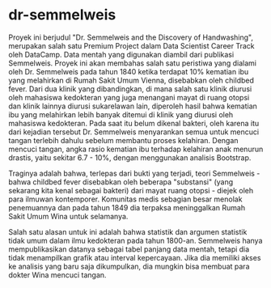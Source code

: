 # dr-semmelweis
Proyek ini berjudul "Dr. Semmelweis and the Discovery of Handwashing", merupakan salah satu Premium Project dalam Data Scientist Career Track oleh DataCamp.
Data mentah yang digunakan diambil dari publikasi Semmelweis. Proyek ini akan membahas salah satu peristiwa yang dialami oleh Dr. Semmelweis pada tahun 1840 ketika terdapat 10% kematian ibu yang melahirkan di Rumah Sakit Umum Vienna, disebabkan oleh childbed fever.
Dari dua klinik yang dibandingkan, di mana salah satu klinik diurusi oleh mahasiswa kedokteran yang juga menangani mayat di ruang otopsi dan klinik lainnya diurusi sukarelawan lain, diperoleh hasil bahwa kematian ibu yang melahirkan lebih banyak ditemui di klinik yang diurusi oleh mahasiswa kedokteran.
Pada saat itu belum dikenal bakteri, oleh karena itu dari kejadian tersebut Dr. Semmelweis menyarankan semua untuk mencuci tangan terlebih dahulu sebelum membantu proses kelahiran.
Dengan mencuci tangan, angka rasio kematian ibu terhadap kelahiran anak menurun drastis, yaitu sekitar 6.7 - 10%, dengan menggunakan analisis Bootstrap.

Traginya adalah bahwa, terlepas dari bukti yang terjadi, teori Semmelweis - bahwa childbed fever disebabkan oleh beberapa "substansi" (yang sekarang kita kenal sebagai bakteri) dari mayat ruang otopsi - diejek oleh para ilmuwan kontemporer. Komunitas medis sebagian besar menolak penemuannya dan pada tahun 1849 dia terpaksa meninggalkan Rumah Sakit Umum Wina untuk selamanya.

Salah satu alasan untuk ini adalah bahwa statistik dan argumen statistik tidak umum dalam ilmu kedokteran pada tahun 1800-an. Semmelweis hanya mempublikasikan datanya sebagai tabel panjang data mentah, tetapi dia tidak menampilkan grafik atau interval kepercayaan. Jika dia memiliki akses ke analisis yang baru saja dikumpulkan, dia mungkin bisa membuat para dokter Wina mencuci tangan.

